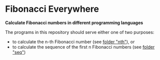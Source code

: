 # Fibonacci Everywhere

**Calculate Fibonacci numbers in different programming languages**

The programs in this repository should serve either one of two purposes:

- to calculate the n-th Fibonacci number (see [folder "nth"](nth)), or
- to calculate the sequence of the first n Fibonacci numbers (see [folder "seq"](seq))

